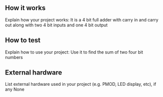 <!---

This file is used to generate your project datasheet. Please fill in the information below and delete any unused
sections.

You can also include images in this folder and reference them in the markdown. Each image must be less than
512 kb in size, and the combined size of all images must be less than 1 MB.
-->

## How it works

Explain how your project works:
It is a 4 bit full adder with carry in and carry out along with two 4 bit inputs and one 4 bit output 

## How to test

Explain how to use your project:
Use it to find the sum of two four bit numbers

## External hardware

List external hardware used in your project (e.g. PMOD, LED display, etc), if any
None

